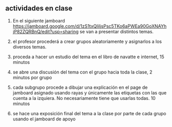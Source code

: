 ## actividades en clase

1. En el siguiente jamboard https://jamboard.google.com/d/1zS1txQliljsPsc5TKo6aPWEa90GoXNAYhjP82ZQRBnQ/edit?usp=sharing se van a presentar distintos temas.

2. el profesor procederá a crear grupos aleatoriamente y asignarlos a los diversos temas.

3. proceda a hacer un estudio del tema en el libro de navatte e internet, 15 minutos

4. se abre una discusión del tema con el grupo hacia toda la clase, 2 minutos por grupo

5. cada subgrupo procede a dibujar una explicación en el page de jamboard asignado usando rayas y únicamente las etiquetas con las que cuenta a la izquiera. No necesariamente tiene que usarlas todas. 10 minutos

6. se hace una exposición final del tema a la clase por parte de cada grupo usando el jamboard de apoyo

